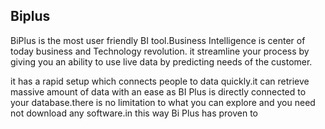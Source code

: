 ## Biplus
BiPlus is the most user friendly BI tool.Business Intelligence is center of today business and Technology revolution. it streamline your process by giving you an ability to use live data by predicting needs of the customer.

it has a rapid setup which connects people to data quickly.it can retrieve massive amount of data with an ease as BI Plus is directly connected to your database.there is no limitation to what you can explore and you need not download any software.in this way Bi Plus has proven to
<!--stackedit_data:
eyJoaXN0b3J5IjpbMTYyMzE2NDEzXX0=
-->